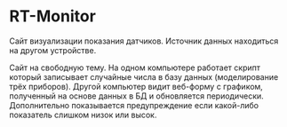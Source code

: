 # RT-Monitor
Сайт визуализации показания датчиков. Источник данных находиться на другом устройстве.

Сайт на свободную тему. На одном компьютере работает скрипт который записывает случайные числа в базу данных (моделирование трёх приборов). Другой компьютер видит веб-форму с графиком, полученный на основе данных в БД и обновляется периодически. Дополнительно показывается предупреждение если какой-либо показатель слишком низок или высок.
